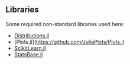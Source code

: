 ## Libraries
Some required non-standard libraries used here:
- [Distributions.jl](https://github.com/JuliaStats/Distributions.jl)
- [Plots.jl](https://github.com/JuliaPlots/Plots.jl
- [ScikitLearn.jl](https://github.com/cstjean/ScikitLearn.jl/)
- [StatsBase.jl](https://github.com/JuliaStats/StatsBase.jl)